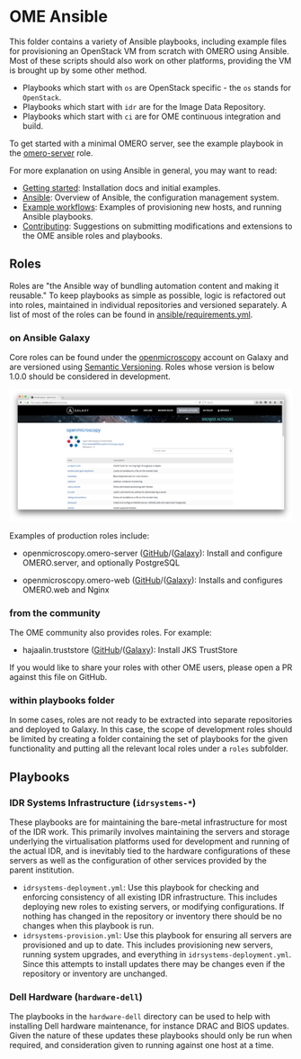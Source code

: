 OME Ansible
===========

This folder contains a variety of Ansible playbooks, including example files for provisioning an OpenStack VM from scratch with OMERO using Ansible.
Most of these scripts should also work on other platforms, providing the VM is brought up by some other method.

- Playbooks which start with `os` are OpenStack specific - the `os` stands for `OpenStack`.
- Playbooks which start with `idr` are for the Image Data Repository.
- Playbooks which start with `ci` are for OME continuous integration and build.

To get started with a minimal OMERO server, see the example playbook in the [omero-server](https://github.com/openmicroscopy/ansible-role-omero-server) role.

For more explanation on using Ansible in general, you may want to read:

- [Getting started](../docs/ansible/installation.md): Installation docs and initial examples.
- [Ansible](../docs/ansible/ansible.md): Overview of Ansible, the configuration management system.
- [Example workflows](../docs/ansible/example_workflows.md): Examples of provisioning new hosts, and running Ansible playbooks.
- [Contributing](../docs/ansible/contributing.md): Suggestions on submitting modifications and extensions to the OME ansible roles and playbooks.

Roles
-----

Roles are "the Ansible way of bundling automation content and making it
reusable." To keep playbooks as simple as possible, logic is refactored out
into roles, maintained in individual repositories and versioned separately. A
list of most of the roles can be found in
[ansible/requirements.yml](https://github.com/openmicroscopy/infrastructure/blob/master/ansible/requirements.yml).

### on Ansible Galaxy ###

Core roles can be found under the
[openmicroscopy](https://galaxy.ansible.com/openmicroscopy/) account on Galaxy
and are versioned using [Semantic Versioning](http://semver.org/). Roles whose
version is below 1.0.0 should be considered in development.

![Ansible Galaxy openmicroscopy](../docs/ansible/galaxy_openmicroscopy.png  "Ansible Galaxy: openmicroscopy roles")

Examples of production roles include:

 -  openmicroscopy.omero-server
    ([GitHub](https://github.com/openmicroscopy/ansible-role-omero-server)/([Galaxy](https://galaxy.ansible.com/openmicroscopy/omero-server/)): Install and configure OMERO.server, and optionally PostgreSQL

 -  openmicroscopy.omero-web
    ([GitHub](https://github.com/openmicroscopy/ansible-role-omero-web)/([Galaxy](https://galaxy.ansible.com/openmicroscopy/omero-web/)): Installs and configures OMERO.web and Nginx

### from the community ###

The OME community also provides roles. For example:

 - hajaalin.truststore
   ([GitHub](https://github.com/hajaalin/ansible-role-truststore)/([Galaxy](https://galaxy.ansible.com/hajaalin/truststore/)):
   Install JKS TrustStore

If you would like to share your roles with other OME users, please open a PR against this file on GitHub.

### within playbooks folder ###

In some cases, roles are not ready to be extracted into separate repositories
and deployed to Galaxy. In this case, the scope of development roles should be
limited by creating a folder containing the set of playbooks for the given
functionality and putting all the relevant local roles under a `roles`
subfolder.

Playbooks
---------

### IDR Systems Infrastructure (`idrsystems-*`) ###

These playbooks are for maintaining the bare-metal infrastructure for most of the IDR work.
This primarily involves maintaining the servers and storage underlying the virtualisation platforms used for development and running of the actual IDR, and is inevitably tied to the hardware configurations of these servers as well as the configuration of other services provided by the parent institution.

- `idrsystems-deployment.yml`: Use this playbook for checking and enforcing consistency of all existing IDR infrastructure.
  This includes deploying new roles to existing servers, or modifying configurations.
  If nothing has changed in the repository or inventory there should be no changes when this playbook is run.
- `idrsystems-provision.yml`: Use this playbook for ensuring all servers are provisioned and up to date.
  This includes provisioning new servers, running system upgrades, and everything in `idrsystems-deployment.yml`.
  Since this attempts to install updates there may be changes even if the repository or inventory are unchanged.


### Dell Hardware (`hardware-dell`) ###

The playbooks in the `hardware-dell` directory can be used to help with installing Dell hardware maintenance, for instance DRAC and BIOS updates.
Given the nature of these updates these playbooks should only be run when required, and consideration given to running against one host at a time.
